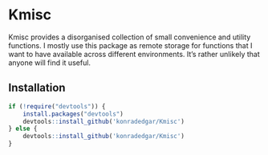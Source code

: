 <!-- README.md is generated from README.Rmd. Please edit that file -->
Kmisc
=====

Kmisc provides a disorganised collection of small convenience and
utility functions. I mostly use this package as remote storage for
functions that I want to have available across different environments.
It’s rather unlikely that anyone will find it useful.

Installation
------------

``` r
if (!require("devtools")) {
    install.packages("devtools")
    devtools::install_github('konradedgar/Kmisc')
} else {
    devtools::install_github('konradedgar/Kmisc')
}
```
